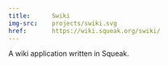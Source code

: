 ```yaml
---
title:      Swiki
img-src:    projects/swiki.svg
href:       https://wiki.squeak.org/swiki/
---
```

A wiki application written in Squeak.